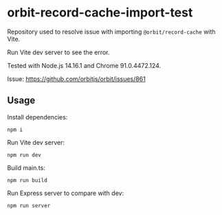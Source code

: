 # orbit-record-cache-import-test

Repository used to resolve issue with importing `@orbit/record-cache` with Vite.

Run Vite dev server to see the error.

Tested with Node.js 14.16.1 and Chrome 91.0.4472.124.

Issue: https://github.com/orbitjs/orbit/issues/861

## Usage

Install dependencies:
```
npm i
```

Run Vite dev server:
```
npm run dev
```

Build main.ts:
```
npm run build
```

Run Express server to compare with dev:
```
npm run server
```

